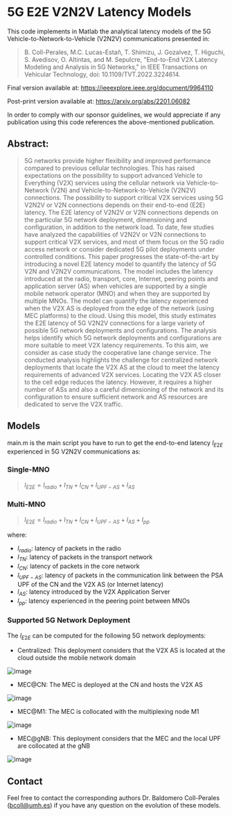 # 5G E2E V2N2V Latency Models

This code implements in Matlab the analytical latency models of the 5G Vehicle-to-Network-to-Vehicle (V2N2V) communications presented in:

> B. Coll-Perales, M.C. Lucas-Estañ, T. Shimizu, J. Gozalvez, T. Higuchi, S. Avedisov, O. Altintas, and M. Sepulcre, "End-to-End V2X Latency Modeling and Analysis in 5G Networks," in IEEE Transactions on Vehicular Technology, doi: 10.1109/TVT.2022.3224614.
 
Final version available at: https://ieeexplore.ieee.org/document/9964110

Post-print version available at: https://arxiv.org/abs/2201.06082

In order to comply with our sponsor guidelines, we would appreciate if any publication using this code references the above-mentioned publication.

## Abstract:

> 5G networks provide higher flexibility and improved performance compared to previous cellular technologies. This has raised expectations on the possibility to support  advanced Vehicle to Everything (V2X) services using the cellular network via Vehicle-to-Network (V2N) and Vehicle-to-Network-to-Vehicle (V2N2V) connections. The possibility  to support critical V2X services using 5G V2N2V or V2N connections depends on their end-to-end (E2E) latency. The E2E latency of V2N2V or V2N connections depends on the  particular 5G network deployment, dimensioning and configuration, in addition to the  network load. To date, few studies have analyzed the capabilities of V2N2V or V2N connections to support critical V2X services, and most of them focus on the 5G radio  access network or consider dedicated 5G pilot deployments under controlled conditions.  This paper progresses the state-of-the-art by introducing a novel E2E latency model to quantify the latency of 5G V2N and V2N2V communications. The model includes the latency introduced at the radio, transport, core, Internet, peering points and application server (AS) when vehicles are supported by a single mobile network operator (MNO) and when they are supported by multiple MNOs. The model can quantify the latency experienced when the V2X AS is deployed from the edge of the network (using MEC platforms) to the cloud. Using this model, this study estimates the E2E latency of 5G V2N2V connections for a large variety of possible 5G network deployments and configurations. The analysis helps identify which 5G network deployments and configurations are more suitable to meet V2X latency requirements. To this aim, we consider as case study the cooperative lane change service. The conducted analysis highlights the challenge for centralized network deployments that locate the V2X AS at the cloud to meet the latency requirements of advanced V2X services. Locating the V2X AS closer to the cell edge reduces the latency. However, it requires a higher number of ASs and also a careful dimensioning of the network and its configuration to ensure sufficient network and AS resources are dedicated to serve the V2X traffic.

## Models 

main.m is the main script you have to run to get the end-to-end latency $l_{E2E}$ experienced in 5G V2N2V communications as:

### Single-MNO

> $l_{E2E} = l_{radio} + l_{TN} + l_{CN} + l_{UPF-AS} + l_{AS}$

### Multi-MNO

> $l_{E2E} = l_{radio} + l_{TN} + l_{CN} + l_{UPF-AS} + l_{AS} + l_{pp}$

where:
* $l_{radio}$: latency of packets in the radio
* $l_{TN}$: latency of packets in the transport network
* $l_{CN}$: latency of packets in the core network
* $l_{UPF-AS}$: latency of packets in the communication link between the PSA UPF of the CN and the V2X AS (or Internet latency)
* $l_{AS}$: latency introduced by the V2X Application Server
* $l_{pp}$: latency experienced in the peering point between MNOs 


### Supported 5G Network Deployment 
The $l_{E2E}$ can be computed for the following 5G network deployments:
*	Centralized: This deployment considers that the V2X AS is located at the cloud outside the mobile network domain 

![image](https://user-images.githubusercontent.com/83281466/209205958-6164bf65-31ee-45f8-80ea-f4868949b868.png)

* MEC@CN: The MEC is deployed at the CN and hosts the V2X AS

![image](https://user-images.githubusercontent.com/83281466/209205867-0b89c1d0-6a10-4114-8287-5e31f57a7f70.png)

* MEC@M1: The MEC is collocated with the multiplexing node M1

![image](https://user-images.githubusercontent.com/83281466/209205779-a76a6190-2818-4f9e-b9a2-f8f9101cee0c.png)

* MEC@gNB: This deployment considers that the MEC and the local UPF are collocated at the gNB

![image](https://user-images.githubusercontent.com/83281466/209205669-eafca312-ba26-48ab-aa46-60970b3cc2e7.png)


## Contact 
Feel free to contact the corresponding authors Dr. Baldomero Coll-Perales (bcoll@umh.es) if you have any question on the evolution of these models.
